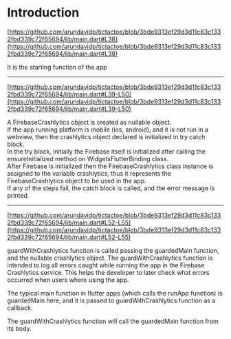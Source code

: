 # Introduction

[https://github.com/arundavidp/tictactoe/blob/3bde9313ef29d3d11c83c1332fbd339c72f65694/lib/main.dart#L38](https://github.com/arundavidp/tictactoe/blob/3bde9313ef29d3d11c83c1332fbd339c72f65694/lib/main.dart#L38)

It is the starting function of the app

***

[https://github.com/arundavidp/tictactoe/blob/3bde9313ef29d3d11c83c1332fbd339c72f65694/lib/main.dart#L39-L50](https://github.com/arundavidp/tictactoe/blob/3bde9313ef29d3d11c83c1332fbd339c72f65694/lib/main.dart#L39-L50)

A FirebaseCrashlytics object is created as nullable object.\
If the app running platform is mobile (ios, android), and it is not run in a webview, then the crashlytics object declared is initialized in try catch block.\
In the try block, initially the Firebase itself is initialized after calling the ensureInitialized method on WidgetsFlutterBinding class.\
After Firebase is initialized then the FirebaseCrashlytics class instance is assigned to the variable crashlytics, thus it represents the FirebaseCrashlytics object to be used in the app.\
If any of the steps fail, the catch block is called, and the error message is printed.

***

[https://github.com/arundavidp/tictactoe/blob/3bde9313ef29d3d11c83c1332fbd339c72f65694/lib/main.dart#L52-L55](https://github.com/arundavidp/tictactoe/blob/3bde9313ef29d3d11c83c1332fbd339c72f65694/lib/main.dart#L52-L55)

guardWithCrashlytics function is called passing the guardedMain function, and the nullable crashlytics object. The guardWithCrashlytics function is intended to log all errors caught while running the app in the Firebase Crashlytics service. This helps the developer to later check what errors occurred when users where using the app.

The typical main function in flutter apps (which calls the runApp function) is guardedMain here, and it is passed to guardWithCrashlytics function as a callback.

The guardWithCrashlytics function will call the guardedMain function from its body.
